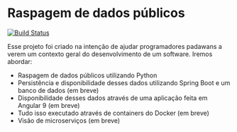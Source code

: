 # Raspagem de dados públicos

[![Build Status](https://travis-ci.org/joemccann/dillinger.svg?branch=master)](https://travis-ci.org/joemccann/dillinger)

Esse projeto foi criado na intenção de ajudar programadores padawans a verem um contexto geral do desenvolvimento de um software. Iremos abordar:

  - Raspagem de dados públicos utilizando Python
  - Persistência e disponibilidade desses dados utilizando Spring Boot e um banco de dados (em breve)
  - Disponibilidade desses dados através de uma aplicação feita em Angular 9 (em breve)
  - Tudo isso executado através de containers do Docker (em breve)
  - Visão de microserviços (em breve)
